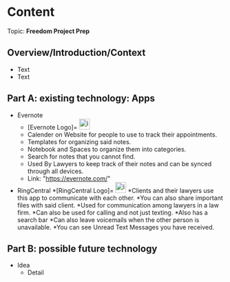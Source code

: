 # Content
Topic: **Freedom Project Prep**

## Overview/Introduction/Context
* Text
* Text

## Part A: existing technology: Apps
* Evernote
  * [Evernote Logo]=     <img width="25" height="25" alt="image" src="https://github.com/user-attachments/assets/e9ea3985-7919-4a30-87fa-71412d0ec56c">
  * Calender on Website for people to use to track their appointments.
  * Templates for organizing said notes.
  * Notebook and Spaces to organize them into categories.
  * Search for notes that you cannot find.
  * Used By Lawyers to keep track of their notes and can be synced through all devices.
  * Link: "https://evernote.com/"
* RingCentral
  *[RingCentral Logo]=   <img width="25" height="25" alt="image" src="https://github.com/user-attachments/assets/c8e86033-2dd2-4adb-a2a0-0c8c4ca5b139" />
  *Clients and their lawyers use this app to communicate with each other.
  *You can also share important files with said client.
  *Used for communication among lawyers in a law firm.
  *Can also be used for calling and not just texting.
  *Also has a search bar
  *Can also leave voicemails when the other person is unavailable.
  *You can see Unread Text Messages you have received.

## Part B: possible future technology
* Idea
  * Detail
